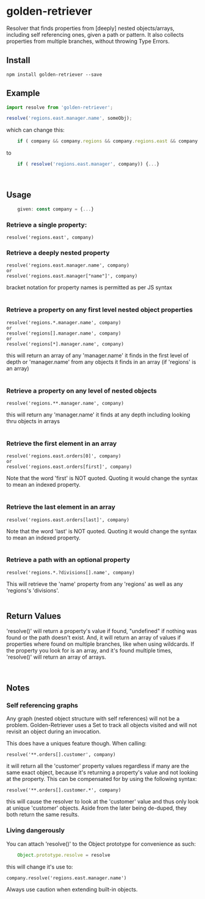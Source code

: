 # golden-retriever

Resolver that finds properties from [deeply] nested objects/arrays, including self referencing ones, given a path or pattern. It also collects properties from multiple branches, without throwing Type Errors.

## Install

    npm install golden-retriever --save

## Example

```js
import resolve from 'golden-retriever';

resolve('regions.east.manager.name', someObj);
```
which can change this:
```js
    if ( company && company.regions && company.regions.east && company.regions.east.manager) {...}
```
to
```js
    if ( resolve('regions.east.manager', company)) {...}
```
<br />

## Usage
```js
    given: const company = {...}
```
### Retrieve a single property:

    resolve('regions.east', company)

### Retrieve a deeply nested property

    resolve('regions.east.manager.name', company)
    or
    resolve('regions.east.manager["name"]', company)

bracket notation for property names is permitted as per JS syntax
<br /><br />

### Retrieve a property on any first level nested object properties

    resolve('regions.*.manager.name', company)
    or
    resolve('regions[].manager.name', company)
    or
    resolve('regions[*].manager.name', company)

this will return an array of any 'manager.name' it finds in the first level of depth or 'manager.name' from any objects it finds in an array (if 'regions' is an array)
<br /><br />

### Retrieve a property on any level of nested objects

    resolve('regions.**.manager.name', company)

this will return any 'manager.name' it finds at any depth including looking thru objects in arrays
<br /><br />

### Retrieve the first element in an array

    resolve('regions.east.orders[0]', company)
    or
    resolve('regions.east.orders[first]', company)

Note that the word 'first' is NOT quoted. Quoting it would change the syntax to mean an indexed property.
<br /><br />

### Retrieve the last element in an array

    resolve('regions.east.orders[last]', company)

Note that the word 'last' is NOT quoted. Quoting it would change the syntax to mean an indexed property.
<br /><br />

### Retrieve a path with an optional property

    resolve('regions.*.?divisions[].name', company)

This will retrieve the 'name' property from any 'regions' as well as any 'regions's 'divisions'.
<br /><br />

## Return Values

'resolve()' will return a property's value if found, "undefined" if nothing was found or the path doesn't exist. And, it will return an array of values if properties where found on multiple branches, like when using wildcards. If the property you look for is an array, and it's found multiple times, 'resolve()' will return an array of arrays.

<br />

## Notes

### Self referencing graphs

Any graph (nested object structure with self references) will not be a problem. Golden-Retriever uses a Set to track all objects visited and will not revisit an object during an invocation.

This does have a uniques feature though. When calling:

    resolve('**.orders[].customer', company)

it will return all the 'customer' property values regardless if many are the same exact object, because it's returning a property's value and not looking at the property. This can be compensated for by using the following syntax:

    resolve('**.orders[].customer.*', company)

this will cause the resolver to look at the 'customer' value and thus only look at unique 'customer' objects. Aside from the later being de-duped, they both return the same results.

### Living dangerously

You can attach 'resolve()' to the Object prototype for convenience as such:
```js
    Object.prototype.resolve = resolve
```
this will change it's use to:

    company.resolve('regions.east.manager.name')

Always use caution when extending built-in objects.

